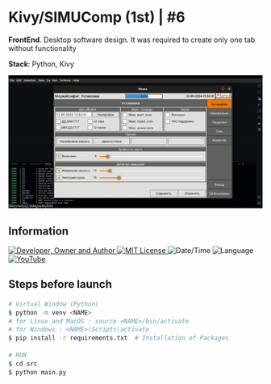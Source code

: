 # Kivy/SIMUComp (1st) | #6
**FrontEnd**. Desktop software design. It was required to create only one tab without functionality

**Stack**: Python, Kivy

![](result.gif)

## Information
<div id="information" align="left">
  <a href="https://github.com/MoguchiyDD" target="_blank">
    <img alt="Developer, Owner and Author" src="https://img.shields.io/badge/Developer,%20Owner%20and%20Author-МогучийДД%20(MoguchiyDD)-FF4F1E?style=for-the-badge" />
  </a>
  <a href="../../../LICENSE" target="_blank">
    <img alt="MIT License" src="https://img.shields.io/badge/License-MIT%20License-6A1B9A?style=for-the-badge" />
  </a>
  <img alt="Date/Time" src="https://img.shields.io/badge/Date/Time-~5 days-F9A825?style=for-the-badge" />
  <img alt="Language" src="https://img.shields.io/badge/Language-Russian-00897b?style=for-the-badge" />
  <a href="https://youtu.be/W7vdRjB4cqg" target="_blank">
    <img alt="YouTube" src="https://img.shields.io/badge/Result-YouTube-FF0000?style=for-the-badge" />
  </a>
</div>

## Steps before launch
```Bash
# Virtual Window (Python)
$ python -m venv <NAME>
# for Linux and MacOS : source <NAME>/bin/activate
# for Windows : <NAME>\Scripts\activate
$ pip install -r requirements.txt  # Installation of Packages 

# RUN
$ cd src
$ python main.py
```
